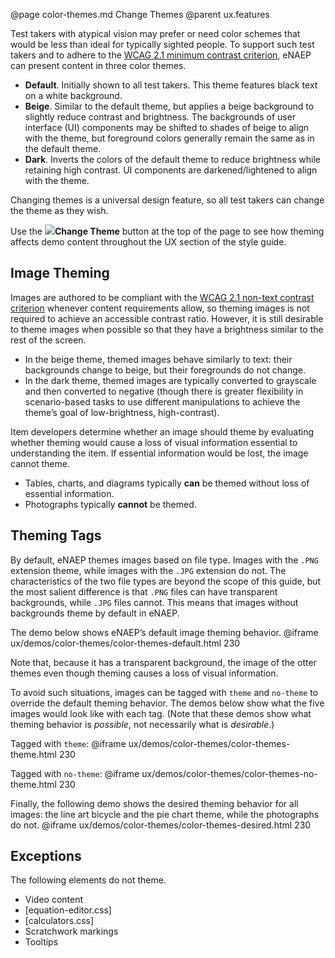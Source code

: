 @page color-themes.md Change Themes
@parent ux.features

Test takers with atypical vision may prefer or need color schemes that would be less than ideal for typically sighted people. To support such test takers and to adhere to the <a href="https://www.w3.org/TR/WCAG21/#contrast-minimum" target="_blank">WCAG 2.1 minimum contrast criterion</a>, eNAEP can present content in three color themes.

- **Default**. Initially shown to all test takers. This theme features black text on a white background.
- **Beige**. Similar to the default theme, but applies a beige background to slightly reduce contrast and brightness. The backgrounds of user interface (UI) components may be shifted to shades of beige to align with the theme, but foreground colors generally remain the same as in the default theme.
- **Dark**. Inverts the colors of the default theme to reduce brightness while retaining high contrast. UI components are darkened/lightened to align with the theme.

Changing themes is a universal design feature, so all test takers can change the theme as they wish.

Use the <img src="static/img/icon-theme.svg" style="max-height: 1.75em; max-width: 1.75em;" />**Change Theme** button at the top of the page to see how theming affects demo content throughout the UX section of the style guide.

## Image Theming

Images are authored to be compliant with the <a href="https://www.w3.org/TR/WCAG21/#non-text-contrast" target="_blank">WCAG 2.1 non-text contrast criterion</a> whenever content requirements allow, so theming images is not required to achieve an accessible contrast ratio. However, it is still desirable to theme images when possible so that they have a brightness similar to the rest of the screen.

- In the beige theme, themed images behave similarly to text: their backgrounds change to beige, but their foregrounds do not change.
- In the dark theme, themed images are typically converted to grayscale and then converted to negative (though there is greater flexibility in scenario-based tasks to use different manipulations to achieve the theme’s goal of low-brightness, high-contrast).

Item developers determine whether an image should theme by evaluating whether theming would cause a loss of visual information essential to understanding the item. If essential information would be lost, the image cannot theme.

- Tables, charts, and diagrams typically **can** be themed without loss of essential information.
- Photographs typically **cannot** be themed.

## Theming Tags

By default, eNAEP themes images based on file type. Images with the `.PNG` extension theme, while images with the `.JPG` extension do not. The characteristics of the two file types are beyond the scope of this guide, but the most salient difference is that `.PNG` files can have transparent backgrounds, while `.JPG` files cannot. This means that images without backgrounds theme by default in eNAEP.

The demo below shows eNAEP’s default image theming behavior.
@iframe ux/demos/color-themes/color-themes-default.html 230

Note that, because it has a transparent background, the image of the otter themes even though theming causes a loss of visual information.

To avoid such situations, images can be tagged with `theme` and `no-theme` to override the default theming behavior. The demos below show what the five images would look like with each tag. (Note that these demos show what theming behavior is _possible_, not necessarily what is _desirable_.)

Tagged with `theme`:
@iframe ux/demos/color-themes/color-themes-theme.html 230

Tagged with `no-theme`:
@iframe ux/demos/color-themes/color-themes-no-theme.html 230

Finally, the following demo shows the desired theming behavior for all images: the line art bicycle and the pie chart theme, while the photographs do not.
@iframe ux/demos/color-themes/color-themes-desired.html 230

## Exceptions

The following elements do not theme.

- Video content
- [equation-editor.css]
- [calculators.css]
- Scratchwork markings
- Tooltips
